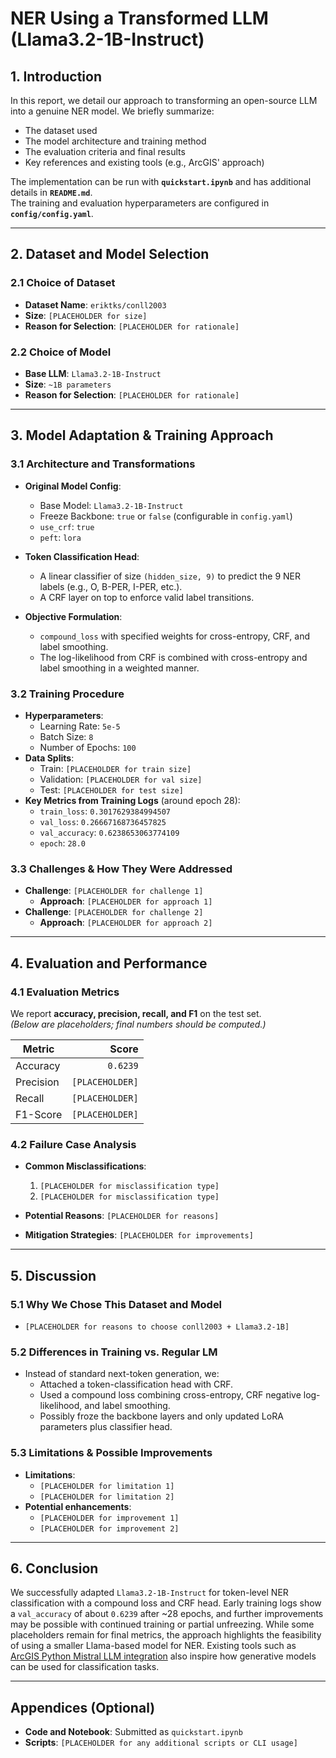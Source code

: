 # NER Using a Transformed LLM (Llama3.2-1B-Instruct)

## 1. Introduction

In this report, we detail our approach to transforming an open-source LLM into a genuine NER model. We briefly summarize:
- The dataset used
- The model architecture and training method
- The evaluation criteria and final results
- Key references and existing tools (e.g., ArcGIS' approach)

The implementation can be run with **`quickstart.ipynb`** and has additional details in **`README.md`**.  
The training and evaluation hyperparameters are configured in **`config/config.yaml`**.

---

## 2. Dataset and Model Selection

### 2.1 Choice of Dataset
- **Dataset Name**: `eriktks/conll2003`
- **Size**: `[PLACEHOLDER for size]`
- **Reason for Selection**: `[PLACEHOLDER for rationale]`

### 2.2 Choice of Model
- **Base LLM**: `Llama3.2-1B-Instruct`
- **Size**: `~1B parameters`
- **Reason for Selection**: `[PLACEHOLDER for rationale]`

---

## 3. Model Adaptation & Training Approach

### 3.1 Architecture and Transformations

- **Original Model Config**:  
  - Base Model: `Llama3.2-1B-Instruct`  
  - Freeze Backbone: `true` or `false` (configurable in `config.yaml`)  
  - `use_crf`: `true`  
  - `peft`: `lora`

- **Token Classification Head**:  
  - A linear classifier of size `(hidden_size, 9)` to predict the 9 NER labels (e.g., O, B-PER, I-PER, etc.).  
  - A CRF layer on top to enforce valid label transitions.

- **Objective Formulation**:  
  - `compound_loss` with specified weights for cross-entropy, CRF, and label smoothing.  
  - The log-likelihood from CRF is combined with cross-entropy and label smoothing in a weighted manner.

### 3.2 Training Procedure
- **Hyperparameters**:  
  - Learning Rate: `5e-5`  
  - Batch Size: `8`  
  - Number of Epochs: `100`  
- **Data Splits**:  
  - Train: `[PLACEHOLDER for train size]`  
  - Validation: `[PLACEHOLDER for val size]`  
  - Test: `[PLACEHOLDER for test size]`  
- **Key Metrics from Training Logs** (around epoch 28):  
  - `train_loss`: `0.3017629384994507`  
  - `val_loss`: `0.26667168736457825`  
  - `val_accuracy`: `0.6238653063774109`  
  - `epoch`: `28.0`  

### 3.3 Challenges & How They Were Addressed
- **Challenge**: `[PLACEHOLDER for challenge 1]`
  - **Approach**: `[PLACEHOLDER for approach 1]`
- **Challenge**: `[PLACEHOLDER for challenge 2]`
  - **Approach**: `[PLACEHOLDER for approach 2]`

---

## 4. Evaluation and Performance

### 4.1 Evaluation Metrics
We report **accuracy, precision, recall, and F1** on the test set.  
*(Below are placeholders; final numbers should be computed.)*

| Metric      | Score         |
|-------------|--------------:|
| Accuracy    | `0.6239`      |
| Precision   | `[PLACEHOLDER]` |
| Recall      | `[PLACEHOLDER]` |
| F1-Score    | `[PLACEHOLDER]` |

### 4.2 Failure Case Analysis
- **Common Misclassifications**:  
  1. `[PLACEHOLDER for misclassification type]`  
  2. `[PLACEHOLDER for misclassification type]`

- **Potential Reasons**: `[PLACEHOLDER for reasons]`  
- **Mitigation Strategies**: `[PLACEHOLDER for improvements]`

---

## 5. Discussion

### 5.1 Why We Chose This Dataset and Model
- `[PLACEHOLDER for reasons to choose conll2003 + Llama3.2-1B]`

### 5.2 Differences in Training vs. Regular LM
- Instead of standard next-token generation, we:
  - Attached a token-classification head with CRF.
  - Used a compound loss combining cross-entropy, CRF negative log-likelihood, and label smoothing.
  - Possibly froze the backbone layers and only updated LoRA parameters plus classifier head.

### 5.3 Limitations & Possible Improvements
- **Limitations**:
  - `[PLACEHOLDER for limitation 1]`
  - `[PLACEHOLDER for limitation 2]`
- **Potential enhancements**:
  - `[PLACEHOLDER for improvement 1]`
  - `[PLACEHOLDER for improvement 2]`

---

## 6. Conclusion

We successfully adapted `Llama3.2-1B-Instruct` for token-level NER classification with a compound loss and CRF head. Early training logs show a `val_accuracy` of about `0.6239` after ~28 epochs, and further improvements may be possible with continued training or partial unfreezing. While some placeholders remain for final metrics, the approach highlights the feasibility of using a smaller Llama-based model for NER. Existing tools such as [ArcGIS Python Mistral LLM integration](https://developers.arcgis.com/python/latest/guide/use-mistral-llm-for-text-classification-and-entity-recognition/) also inspire how generative models can be used for classification tasks.

---

## Appendices (Optional)

- **Code and Notebook**: Submitted as `quickstart.ipynb`
- **Scripts**: `[PLACEHOLDER for any additional scripts or CLI usage]`
